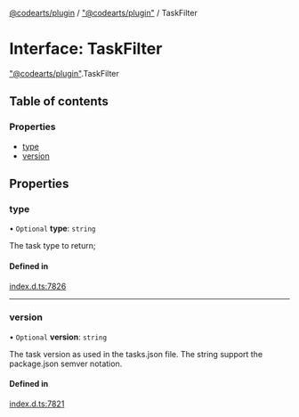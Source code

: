 [@codearts/plugin](../README.md) / ["@codearts/plugin"](../modules/_codearts_plugin_.md) / TaskFilter

# Interface: TaskFilter

["@codearts/plugin"](../modules/_codearts_plugin_.md).TaskFilter

## Table of contents

### Properties

- [type](codearts_plugin_.TaskFilter.md#type)
- [version](codearts_plugin_.TaskFilter.md#version)

## Properties

### type

• `Optional` **type**: `string`

The task type to return;

#### Defined in

[index.d.ts:7826](https://github.com/shuyaqian/cloudide-plugin-api/blob/3fbdd11/index.d.ts#L7826)

___

### version

• `Optional` **version**: `string`

The task version as used in the tasks.json file.
The string support the package.json semver notation.

#### Defined in

[index.d.ts:7821](https://github.com/shuyaqian/cloudide-plugin-api/blob/3fbdd11/index.d.ts#L7821)

